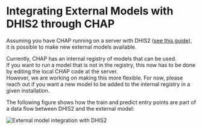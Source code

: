 # Integrating External Models with DHIS2 through CHAP

Assuming you have CHAP running on a server with DHIS2 ([see this guide](../installation/running-chap-on-server)), it is possible to 
make new external models available. 

Currently, CHAP has an internal registry of models that can be used.  
If you want to run a model that is not in the registry, this now has to be done by editing the local CHAP code at the server.  
However, we are working on making this more flexible. For now, please reach out if you want a new model to be added to the internal registry in a given installation.

The following figure shows how the train and predict entry points are part of a data flow between DHIS2 and the external model:

![External model integration with DHIS2](dhis_chap_integration.jpg)
